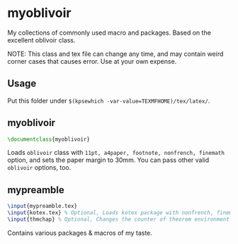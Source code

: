# myoblivoir

My collections of commonly used macro and packages. Based on the excellent oblivoir class.

NOTE: This class and tex file can change any time, and may contain weird corner cases that causes error. Use at your own expense.

## Usage
Put this folder under `$(kpsewhich -var-value=TEXMFHOME)/tex/latex/`.

## myoblivoir
```latex
\documentclass{myoblivoir}
```
Loads `oblivoir` class with `11pt, a4paper, footnote, nonfrench, finemath` option, and sets the paper margin to 30mm. You can pass other valid `oblivoir` options, too. 

## mypreamble
```latex
\input{mypreamble.tex}
\input{kotex.tex} % Optional, Loads kotex package with nonfrench, finemath and hangul option 
\input{thmchap} % Optional, Changes the counter of theorem environment to chapter.counter 
```
Contains various packages & macros of my taste.
